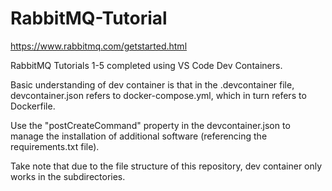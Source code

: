 # RabbitMQ-Tutorial

https://www.rabbitmq.com/getstarted.html

RabbitMQ Tutorials 1-5 completed using VS Code Dev Containers.

Basic understanding of dev container is that in the .devcontainer file, devcontainer.json refers to docker-compose.yml, which in turn refers to Dockerfile.

Use the "postCreateCommand" property in the devcontainer.json to manage the installation of additional software (referencing the requirements.txt file).

Take note that due to the file structure of this repository, dev container only works in the subdirectories. 

